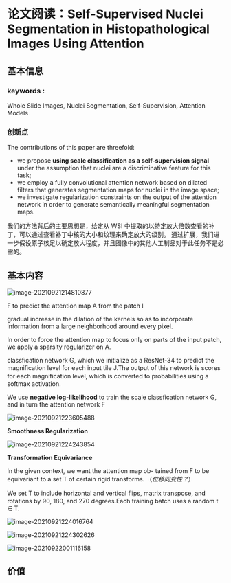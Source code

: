 # 论文阅读：Self-Supervised Nuclei Segmentation in Histopathological Images Using Attention
## 基本信息
### keywords :
Whole Slide Images, Nuclei Segmentation, Self-Supervision, Attention Models
### 创新点
The contributions of this paper are threefold: 
- we propose **using scale classification as a self-supervision signal** under the assumption that nuclei are a discriminative feature for this task; 
- we employ a fully convolutional attention network based on dilated filters that generates segmentation maps for nuclei in the image space; 
- we investigate regularization constraints on the output of the attention network in order to generate semantically meaningful segmentation maps.


我们的方法背后的主要思想是，给定从 WSI 中提取的以特定放大倍数查看的补丁，可以通过查看补丁中核的大小和纹理来确定放大的级别。 通过扩展，我们进一步假设原子核足以确定放大程度，并且图像中的其他人工制品对于此任务不是必需的。


## 基本内容
![image-20210921214810877](https://gitee.com/sunuo1997/pic-cloud/raw/master/image-20210921214810877.png)

 F to predict the attention map A from the patch I   

gradual increase in the dilation of the kernels so as to incorporate information from a large neighborhood around every pixel.

In order to force the attention map to focus only on parts of the input patch, we apply a sparsity regularizer on A.

classfication network G, which we initialize as a ResNet-34 to predict the magniﬁcation level for each input tile J.The output of this network is scores for each magniﬁcation level, which is converted to probabilities using a softmax activation.

We use **negative log-likelihood** to train the scale classfication network G, and in turn the attention network F

![image-20210921223605488](https://gitee.com/sunuo1997/pic-cloud/raw/master/image-20210921223605488.png)

**Smoothness Regularization**

![image-20210921224243854](https://gitee.com/sunuo1997/pic-cloud/raw/master/image-20210921224243854.png)

**Transformation Equivariance** 

In the given context, we want the attention map ob- tained from F to be equivariant to a set T of certain rigid transforms. （*位移同变性？*）

We set T to include horizontal and vertical ﬂips, matrix transpose, and rotations by 90, 180, and 270 degrees.Each training batch uses a random t ∈ T.

![image-20210921224016764](https://gitee.com/sunuo1997/pic-cloud/raw/master/image-20210921224016764.png)

![image-20210921224302626](C:\Users\苏诺\AppData\Roaming\Typora\typora-user-images\image-20210921224302626.png)

![image-20210922001116158](https://gitee.com/sunuo1997/pic-cloud/raw/master/image-20210922001116158.png)

## 价值

